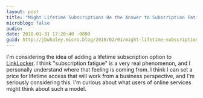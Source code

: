 ```yaml
---
layout: post
title: "Might Lifetime Subscriptions Be the Answer to Subscription Fatigue?"
microblog: false
audio: 
date: 2018-01-31 17:20:40 -0800
guid: http://jbwhaley.micro.blog/2018/02/01/might-lifetime-subscriptions.html
---
```

I'm considering the idea of adding a lifetime subscription option to [LinkLocker](https://linklocker.co). I think "subscription fatigue" is a very real phenomenon, and I personally understand where that feeling is coming from. I think I can set a price for lifetime access that will work from a business perspective, and I'm seriously considering this. I'm curious about what users of online services might think about such a model. 
